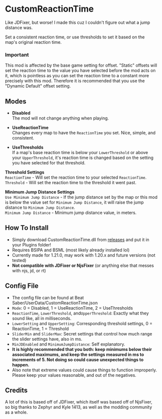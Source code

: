 # CustomReactionTime

Like JDFixer, but worse! I made this cuz I couldn't figure out what a jump distance was.

Set a consistent reaction time, or use thresholds to set it based on the map's original reaction time.

### Important
This mod is affected by the base game setting for offset. "Static" offsets will set the reaction time to the value you have selected before the mod acts on it, which is pointless as you can set the reaction time to a constant more precisely with this mod. Therefore it is recommended that you use the "Dynamic Default" offset setting. 

## Modes
- **Disabled**  
The mod will not change anything when playing.

- **UseReactionTime**  
Changes every map to have the `ReactionTime` you set. Nice, simple, and consistent.

- **UseThresholds**  
If a map's base reaction time is below your `LowerThreshold` or above your `UpperThreshold`, it's reaction time is changed based on the setting you have selected for that threshold.

**Threshold Settings**  
`ReactionTime` - Will set the reaction time to your selected `ReactionTime`.  
`Threshold` - Will set the reaction time to the threshold it went past.

**Minimum Jump Distance Settings**  
`Use Minimum Jump Distance` - If the jump distance set by the map or this mod is below the value set for `Minimum Jump Distance`, it will raise the jump distance to `Minimum Jump Distance`.  
`Minimum Jump Distance` - Minimum jump distance value, in meters.

## How To Install
- Simply download CustomReactionTime.dll from [releases](https://github.com/BlqzingIce/CustomReactionTime/releases) and put it in your Plugins folder!
- Requires BSIPA and BSML (most likely already installed lol)
- Currently made for 1.21.0, may work with 1.20.x and future versions (not tested)
- **Not compatible with JDFixer or NjsFixer** (or anything else that messes with njs, jd, or rt)

## Config File
- The config file can be found at Beat Saber/UserData/CustomReactionTime.json
- `Mode`: 0 = Disabled, 1 = UseReactionTime, 2 = UseThresholds
- `ReactionTime`, `LowerThreshold`, and`UpperThreshold`: Exactly what they sound like, all in milliseconds.
- `LowerSetting` and `UpperSetting`: Corresponding threshold settings, 0 = ReactionTime, 1 = Threshold
- `SliderMin` and `SliderMax`: Secret settings that control how much range the slider settings have, also in ms.
- `MinJDEnabled` and `MinimumJumpDistance`: Self explanatory.
- **It is highly recommended that you both: keep minimums below their associated maximums, and keep the settings measured in ms to increments of 5. Not doing so could cause unexpected things to happen.**
-  Also note that extreme values could cause things to function improperly. Please keep your values reasonable, and out of the negatives.

## Credits
A lot of this is based off of JDFixer, which itself was based off of NjsFixer, so big thanks to Zephyr and Kyle 1413, as well as the modding community as a whole.

